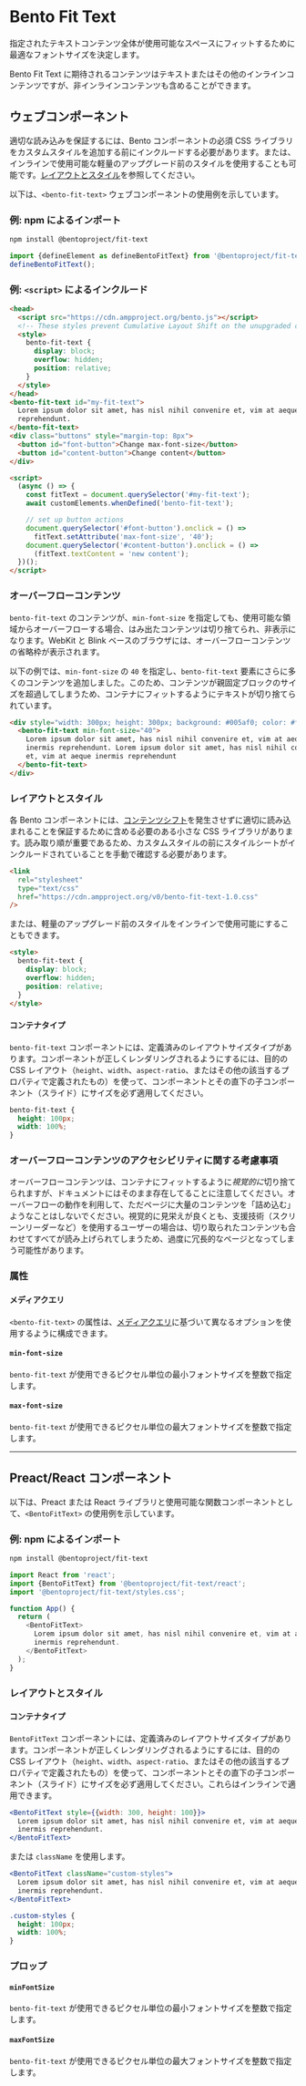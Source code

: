 # Bento Fit Text

指定されたテキストコンテンツ全体が使用可能なスペースにフィットするために最適なフォントサイズを決定します。

Bento Fit Text に期待されるコンテンツはテキストまたはその他のインラインコンテンツですが、非インラインコンテンツも含めることができます。

## ウェブコンポーネント

適切な読み込みを保証するには、Bento コンポーネントの必須 CSS ライブラリをカスタムスタイルを追加する前にインクルードする必要があります。または、インラインで使用可能な軽量のアップグレード前のスタイルを使用することも可能です。[レイアウトとスタイル](#layout-and-style)を参照してください。

以下は、`<bento-fit-text>` ウェブコンポーネントの使用例を示しています。

### 例: npm によるインポート

```sh
npm install @bentoproject/fit-text
```

```javascript
import {defineElement as defineBentoFitText} from '@bentoproject/fit-text';
defineBentoFitText();
```

### 例: `<script>` によるインクルード

```html
<head>
  <script src="https://cdn.ampproject.org/bento.js"></script>
  <!-- These styles prevent Cumulative Layout Shift on the unupgraded custom element -->
  <style>
    bento-fit-text {
      display: block;
      overflow: hidden;
      position: relative;
    }
  </style>
</head>
<bento-fit-text id="my-fit-text">
  Lorem ipsum dolor sit amet, has nisl nihil convenire et, vim at aeque inermis
  reprehendunt.
</bento-fit-text>
<div class="buttons" style="margin-top: 8px">
  <button id="font-button">Change max-font-size</button>
  <button id="content-button">Change content</button>
</div>

<script>
  (async () => {
    const fitText = document.querySelector('#my-fit-text');
    await customElements.whenDefined('bento-fit-text');

    // set up button actions
    document.querySelector('#font-button').onclick = () =>
      fitText.setAttribute('max-font-size', '40');
    document.querySelector('#content-button').onclick = () =>
      (fitText.textContent = 'new content');
  })();
</script>
```

### オーバーフローコンテンツ

`bento-fit-text` のコンテンツが、`min-font-size` を指定しても、使用可能な領域からオーバーフローする場合、はみ出たコンテンツは切り捨てられ、非表示になります。WebKit と Blink ベースのブラウザには、オーバーフローコンテンツの省略枠が表示されます。

以下の例では、`min-font-size` の `40` を指定し、`bento-fit-text` 要素にさらに多くのコンテンツを追加しました。このため、コンテンツが親固定ブロックのサイズを超過してしまうため、コンテナにフィットするようにテキストが切り捨てられています。

```html
<div style="width: 300px; height: 300px; background: #005af0; color: #fff">
  <bento-fit-text min-font-size="40">
    Lorem ipsum dolor sit amet, has nisl nihil convenire et, vim at aeque
    inermis reprehendunt. Lorem ipsum dolor sit amet, has nisl nihil convenire
    et, vim at aeque inermis reprehendunt
  </bento-fit-text>
</div>
```

### レイアウトとスタイル

各 Bento コンポーネントには、[コンテンツシフト](https://web.dev/cls/)を発生させずに適切に読み込まれることを保証するために含める必要のある小さな CSS ライブラリがあります。読み取り順が重要であるため、カスタムスタイルの前にスタイルシートがインクルードされていることを手動で確認する必要があります。

```html
<link
  rel="stylesheet"
  type="text/css"
  href="https://cdn.ampproject.org/v0/bento-fit-text-1.0.css"
/>
```

または、軽量のアップグレード前のスタイルをインラインで使用可能にすることもできます。

```html
<style>
  bento-fit-text {
    display: block;
    overflow: hidden;
    position: relative;
  }
</style>
```

#### コンテナタイプ

`bento-fit-text` コンポーネントには、定義済みのレイアウトサイズタイプがあります。コンポーネントが正しくレンダリングされるようにするには、目的の CSS レイアウト（`height`、`width`、`aspect-ratio`、またはその他の該当するプロパティで定義されたもの）を使って、コンポーネントとその直下の子コンポーネント（スライド）にサイズを必ず適用してください。

```css
bento-fit-text {
  height: 100px;
  width: 100%;
}
```

### オーバーフローコンテンツのアクセシビリティに関する考慮事項

オーバーフローコンテンツは、コンテナにフィットするように*視覚的に*切り捨てられますが、ドキュメントにはそのまま存在してることに注意してください。オーバーフローの動作を利用して、ただページに大量のコンテンツを「詰め込む」ようなことはしないでください。視覚的に見栄えが良くとも、支援技術（スクリーンリーダーなど）を使用するユーザーの場合は、切り取られたコンテンツも合わせてすべてが読み上げられてしまうため、過度に冗長的なページとなってしまう可能性があります。

### 属性

#### メディアクエリ

`<bento-fit-text>` の属性は、[メディアクエリ](./../../../docs/spec/amp-html-responsive-attributes.md)に基づいて異なるオプションを使用するように構成できます。

#### `min-font-size`

`bento-fit-text` が使用できるピクセル単位の最小フォントサイズを整数で指定します。

#### `max-font-size`

`bento-fit-text` が使用できるピクセル単位の最大フォントサイズを整数で指定します。

---

## Preact/React コンポーネント

以下は、Preact または React ライブラリと使用可能な関数コンポーネントとして、`<BentoFitText>` の使用例を示しています。

### 例: npm によるインポート

```sh
npm install @bentoproject/fit-text
```

```javascript
import React from 'react';
import {BentoFitText} from '@bentoproject/fit-text/react';
import '@bentoproject/fit-text/styles.css';

function App() {
  return (
    <BentoFitText>
      Lorem ipsum dolor sit amet, has nisl nihil convenire et, vim at aeque
      inermis reprehendunt.
    </BentoFitText>
  );
}
```

### レイアウトとスタイル

#### コンテナタイプ

`BentoFitText` コンポーネントには、定義済みのレイアウトサイズタイプがあります。コンポーネントが正しくレンダリングされるようにするには、目的の CSS レイアウト（`height`、`width`、`aspect-ratio`、またはその他の該当するプロパティで定義されたもの）を使って、コンポーネントとその直下の子コンポーネント（スライド）にサイズを必ず適用してください。これらはインラインで適用できます。

```jsx
<BentoFitText style={{width: 300, height: 100}}>
  Lorem ipsum dolor sit amet, has nisl nihil convenire et, vim at aeque
  inermis reprehendunt.
</BentoFitText>
```

または `className` を使用します。

```jsx
<BentoFitText className="custom-styles">
  Lorem ipsum dolor sit amet, has nisl nihil convenire et, vim at aeque
  inermis reprehendunt.
</BentoFitText>
```

```css
.custom-styles {
  height: 100px;
  width: 100%;
}
```

### プロップ

#### `minFontSize`

`bento-fit-text` が使用できるピクセル単位の最小フォントサイズを整数で指定します。

#### `maxFontSize`

`bento-fit-text` が使用できるピクセル単位の最大フォントサイズを整数で指定します。
